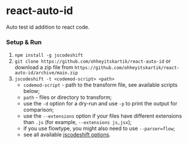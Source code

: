 # react-auto-id
Auto test id addition to react code.

### Setup & Run

1.  `npm install -g jscodeshift`
1.  `git clone https://github.com/ohheyitskartik/react-auto-id` or download a zip file from `https://github.com/ohheyitskartik/react-auto-id/archive/main.zip`
1.  `jscodeshift -t <codemod-script> <path>`
    * `codemod-script` - path to the transform file, see available scripts below;
    * `path` - files or directory to transform;
    * use the `-d` option for a dry-run and use `-p` to print the output for comparison;
    * use the `--extensions` option if your files have different extensions than `.js` (for example, `--extensions js,jsx`);
    * if you use flowtype, you might also need to use `--parser=flow`;
    * see all available [jscodeshift options](https://github.com/facebook/jscodeshift#usage-cli).
